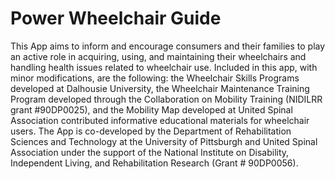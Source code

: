 # Power Wheelchair Guide
This App aims to inform and encourage consumers and their families to play an active role in acquiring, using, and maintaining their wheelchairs and handling health issues related to wheelchair use. Included in this app, with minor modifications, are the following: the Wheelchair Skills Programs developed at Dalhousie University, the Wheelchair Maintenance Training Program developed through the Collaboration on Mobility Training (NIDILRR grant #90DP0025), and the Mobility Map developed at United Spinal Association contributed informative educational materials for wheelchair users. The App is co-developed by the Department of Rehabilitation Sciences and Technology at the University of Pittsburgh and United Spinal Association under the support of the National Institute on Disability, Independent Living, and Rehabilitation Research (Grant # 90DP0056).

